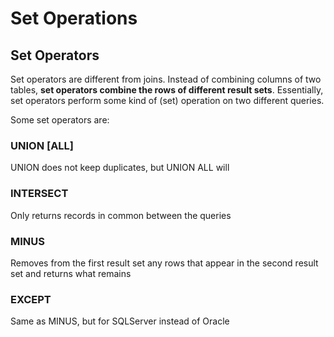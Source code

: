 # Set Operations
## Set Operators
Set operators are different from joins. Instead of combining columns of two tables, **set operators combine the rows of different result sets**. Essentially, set operators perform some kind of (set) operation on two different queries.

Some set operators are:

### UNION [ALL]
UNION does not keep duplicates, but UNION ALL will

### INTERSECT
Only returns records in common between the queries

### MINUS
Removes from the first result set any rows that appear in the second result set and returns what remains

### EXCEPT
Same as MINUS, but for SQLServer instead of Oracle
